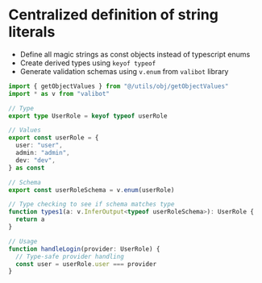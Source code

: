 # Centralized definition of string literals

- Define all magic strings as const objects instead of typescript enums
- Create derived types using `keyof typeof`
- Generate validation schemas using `v.enum` from `valibot` library

```typescript
import { getObjectValues } from "@/utils/obj/getObjectValues"
import * as v from "valibot"

// Type
export type UserRole = keyof typeof userRole

// Values
export const userRole = {
  user: "user",
  admin: "admin",
  dev: "dev",
} as const

// Schema
export const userRoleSchema = v.enum(userRole)

// Type checking to see if schema matches type
function types1(a: v.InferOutput<typeof userRoleSchema>): UserRole {
  return a
}

// Usage
function handleLogin(provider: UserRole) {
  // Type-safe provider handling
  const user = userRole.user === provider
}
```
